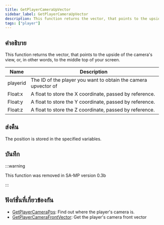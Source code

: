 ```yaml
---
title: GetPlayerCameraUpVector
sidebar_label: GetPlayerCameraUpVector
description: This function returns the vector, that points to the upside of the camera's view, or, in other words, to the middle top of your screen.
tags: ["player"]
---
```


## คำอธิบาย

This function returns the vector, that points to the upside of the camera's view, or, in other words, to the middle top of your screen.

| Name     | Description                                                    |
| -------- | -------------------------------------------------------------- |
| playerid | The ID of the player you want to obtain the camera upvector of |
| Float:x  | A float to store the X coordinate, passed by reference.        |
| Float:y  | A float to store the Y coordinate, passed by reference.        |
| Float:z  | A float to store the Z coordinate, passed by reference.        |

## ส่งคืน

The position is stored in the specified variables.

## บันทึก

:::warning

This function was removed in SA-MP version 0.3b

:::

## ฟังก์ชั่นที่เกี่ยวข้องกัน

- [GetPlayerCameraPos](GetPlayerCameraPos): Find out where the player's camera is.
- [GetPlayerCameraFrontVector](GetPlayerCameraFrontVector): Get the player's camera front vector
